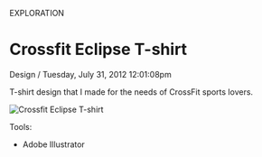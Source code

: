<p class="type">EXPLORATION</p>

# Crossfit Eclipse T-shirt

<p class="meta">Design  /  Tuesday, July 31, 2012 12:01:08pm</p>

T-shirt design that I made for the needs of CrossFit sports lovers.

![Crossfit Eclipse T-shirt](https://farooq-agent.web.app/assets/images/works/details/65-crossfit-eclipse-t-shirt/i50.png)

Tools:
- Adobe Illustrator
